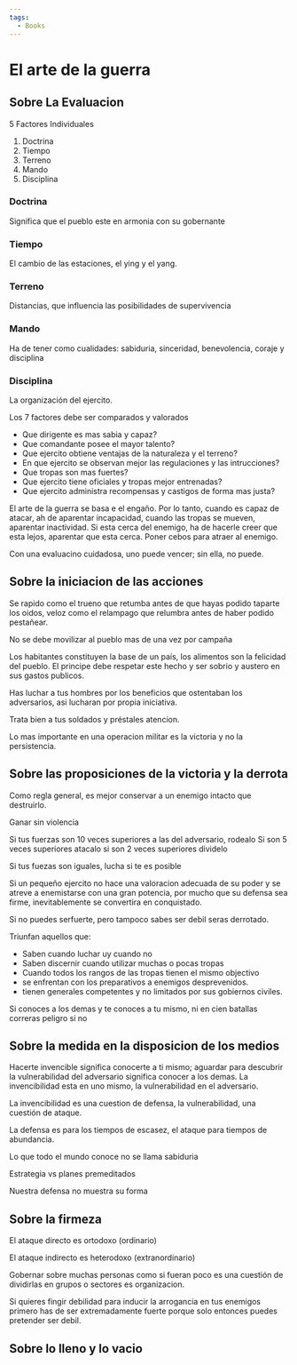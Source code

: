 ```yaml
---
tags:
  - Books
---
```

# El arte de la guerra
## Sobre La Evaluacion

5 Factores Individuales
1. Doctrina
2. Tiempo
3. Terreno
4. Mando
5. Disciplina
### **Doctrina**

Significa que el pueblo este en armonia con su gobernante
###  Tiempo

El cambio de las estaciones, el ying y el yang.
###  Terreno

Distancias, que influencia las posibilidades de supervivencia
###  Mando

Ha de tener como cualidades: sabiduria, sinceridad, benevolencia, coraje y disciplina
###  Disciplina

La organización del ejercito.

Los 7 factores debe ser comparados y valorados

- Que dirigente es mas sabia y capaz?
- Que comandante posee el mayor talento?
- Que ejercito obtiene ventajas de la naturaleza y el terreno?
- En que ejercito se observan  mejor las regulaciones y las intrucciones?
- Que tropas son mas fuertes?
- Que ejercito tiene oficiales y tropas mejor entrenadas?
- Que ejercito administra recompensas y castigos de forma mas justa?

El arte de la guerra se basa e el engaño. Por lo tanto, cuando es capaz de atacar, ah de aparentar incapacidad, cuando las tropas se mueven, aparentar inactividad. Si esta cerca del enemigo, ha de hacerle creer que esta lejos, aparentar que esta cerca. Poner cebos para atraer al enemigo.

Con una evaluacino cuidadosa, uno puede vencer; sin ella, no puede.
## Sobre la iniciacion de las acciones

Se rapido como el trueno que retumba antes de que hayas podido taparte los oidos, veloz como el relampago que relumbra antes de haber podido pestañear.

No se debe movilizar al pueblo mas de una vez por campaña

Los habitantes constituyen la base de un país, los alimentos son la felicidad del pueblo.
El principe debe respetar este hecho y ser sobrio y austero en sus gastos publicos.

Has luchar a tus hombres por los beneficios que ostentaban los adversarios, asi lucharan por propia iniciativa.

Trata bien a tus soldados y préstales atencion.

Lo mas importante en una operacion militar es la victoria y no la persistencia.
## Sobre las proposiciones de la victoria y la derrota

Como regla general, es mejor conservar a un enemigo intacto que destruirlo.

Ganar sin violencia

Si tus fuerzas son 10 veces superiores a las del adversario, rodealo
Si son 5 veces superiores atacalo
si son 2 veces superiores dividelo

Si tus fuezas son iguales, lucha si te es posible

Si un pequeño ejercito no hace una valoracion adecuada de su poder y se atreve a enemistarse con una gran potencia, por  mucho que su defensa sea firme, inevitablemente se convertira en conquistado.

Si no puedes serfuerte, pero tampoco sabes ser debil seras derrotado.

Triunfan aquellos que:
- Saben cuando luchar uy cuando no
- Saben discernir cuando utilizar muchas o pocas tropas
- Cuando todos los rangos de las tropas tienen el mismo objectivo
- se enfrentan con los preparativos a enemigos desprevenidos.
- tienen generales competentes y no limitados por sus gobiernos civiles.

Si conoces a los demas y te conoces a tu mismo, ni en cien batallas correras peligro si no

## Sobre la medida en la disposicion de los medios

Hacerte invencible significa conocerte a ti mismo; aguardar para descubrir la vulnerabilidad del adversario significa conocer a los demas.
La invencibilidad esta en uno mismo, la vulnerabilidad en el adversario.

La invencibilidad es una cuestion de defensa, la vulnerabilidad, una cuestión de ataque.

La defensa es para los tiempos de escasez, el ataque para tiempos de abundancia.

Lo que todo el mundo conoce no se llama sabiduria

Estrategia vs planes premeditados

Nuestra defensa no muestra su forma
## Sobre la firmeza

El ataque directo es ortodoxo (ordinario)

El ataque indirecto es heterodoxo (extranordinario)

Gobernar sobre muchas personas como si fueran poco es una cuestión de dividirlas en grupos o sectores es organizacion.

Si quieres fingir debilidad para inducir la arrogancia en tus enemigos
primero has de ser extremadamente fuerte porque solo entonces puedes pretender ser debil.
## Sobre lo lleno y lo vacio
